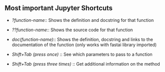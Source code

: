 ## Most important Jupyter Shortcuts

* _?function-name_:: Shows the definition and docstring for that function

* _??function-name_:: Shows the source code for that function

* _doc(function-name)_:: Shows the definition, docstring and links to the documentation of the function (only works with fastai library imported)

* _Shift+Tab (press once)_ :: See which parameters to pass to a function

* _Shift+Tab (press three times)_ :: Get additional information on the method

